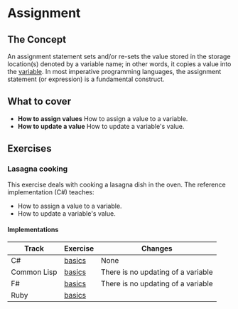 # Assignment

## The Concept

An assignment statement sets and/or re-sets the value stored in the storage location(s) denoted by a variable name; in other words, it copies a value into the [variable][concept-variables]. In most imperative programming languages, the assignment statement (or expression) is a fundamental construct.

## What to cover

- **How to assign values** How to assign a value to a variable.
- **How to update a value** How to update a variable's value.

## Exercises

### Lasagna cooking

This exercise deals with cooking a lasagna dish in the oven. The reference implementation (C#) teaches:

- How to assign a value to a variable.
- How to update a variable's value.

#### Implementations

| Track       | Exercise                             | Changes                            |
| ----------- | ------------------------------------ | ---------------------------------- |
| C#          | [basics][implementation-csharp]      | None                               |
| Common Lisp | [basics][implementation-common-lisp] | There is no updating of a variable |
| F#          | [basics][implementation-fsharp]      | There is no updating of a variable |
| Ruby        | [basics][implementation-ruby]        |                                    |

[implementation-csharp]: ../../languages/csharp/exercises/concept/basics/.docs/introduction.md
[implementation-common-lisp]: ../../languages/common-lisp/exercises/concept/basics/.docs/introduction.md
[implementation-fsharp]: ../../languages/fsharp/exercises/concept/basics/.docs/introduction.md
[implementation-ruby]: ../../languages/ruby/exercises/concept/basics/.docs/introduction.md
[concept-variables]: ./variables.md
